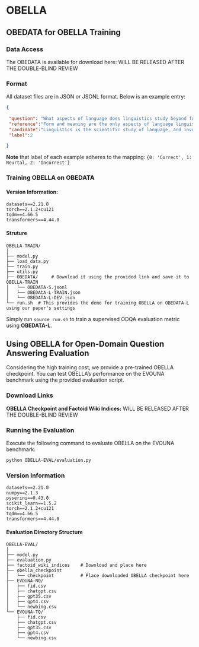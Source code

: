 # OBELLA



## OBEDATA for OBELLA Training



### **Data Access**

The OBEDATA is available for download here: WILL BE RELEASED AFTER THE DOUBLE-BLIND REVIEW

### Format

All dataset files are in JSON or JSONL format. Below is an example entry:

```json
{
  
 "question": "What aspects of language does linguistics study beyond form and meaning?",
 "reference":"Form and meaning are the only aspects of language linguistics is concerned with.",
 "candidate":"Linguistics is the scientific study of language, and involves an analysis of language form, 								language meaning, and language in context. The earliest activities in the documentation and 								description of language have been attributed to the 4th century BCE Indian grammarian 							 				P\u0101\u1e47ini, who wrote a formal description of the Sanskrit language in his 														\"A\u1e63\u1e6d\u0101dhy\u0101y\u012b \".",
 "label":2

}

```

**Note** that label of each example adheres to the mapping: `{0: 'Correct', 1: Neurtal, 2: 'Incorrect'}`

### **Training OBELLA on OBEDATA**

#### Version Information:

```
datasets==2.21.0
torch==2.1.2+cu121
tqdm==4.66.5
transformers==4.44.0
```

#### Struture

```
OBELLA-TRAIN/
│
├── model.py         
├── load_data.py      
├── train.py       
├── utils.py    
├── OBEDATA/     # Download it using the provided link and save it to OBELLA-TRAIN
│   └── OBEDATA-S.jsonl      
│   └── OBEDAtA-L-TRAIN.json
│   └── OBEDATA-L-DEV.json
└── run.sh  # This provides the demo for training OBELLA on OBEDATA-L using our paper's settings
```

Simply run `source run.sh` to train a supervised ODQA evaluation metric using **OBEDATA-L**.

## Using OBELLA for Open-Domain Question Answering Evaluation

Considering the high training cost, we provide a pre-trained OBELLA checkpoint. You can test OBELLA’s performance on the EVOUNA benchmark using the provided evaluation script.

### **Download Links**

**OBELLA Checkpoint and Factoid Wiki Indices:** WILL BE RELEASED AFTER THE DOUBLE-BLIND REVIEW

### **Running the Evaluation**

Execute the following command to evaluate OBELLA on the EVOUNA benchmark:

```bash
python OBELLA-EVAL/evaluation.py
```



### Version Information

```
datasets==2.21.0
numpy==2.1.3
pyserini==0.43.0
scikit_learn==1.5.2
torch==2.1.2+cu121
tqdm==4.66.5
transformers==4.44.0
```

#### **Evaluation Directory Structure**

```
OBELLA-EVAL/
│
├── model.py         
├── evaluation.py            
├── factoid_wiki_indices    # Download and place here
├── obella_checkpoint
│   └── checkpoint          # Place downloaded OBELLA checkpoint here
├── EVOUNA-NQ/             
│   ├── fid.csv      
│   ├── chatgpt.csv
│   ├── gpt35.csv
│   ├── gpt4.csv
│   └── newbing.csv
└── EVOUNA-TQ/             
    ├── fid.csv      
    ├── chatgpt.csv
    ├── gpt35.csv
    ├── gpt4.csv
    └── newbing.csv
```

